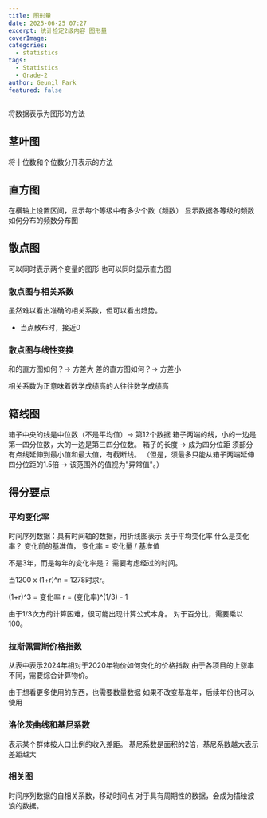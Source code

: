 ```yaml
---
title: 图形量
date: 2025-06-25 07:27
excerpt: 统计检定2级内容_图形量
coverImage: 
categories:
  - statistics
tags:
  - Statistics
  - Grade-2
author: Geunil Park
featured: false
---
```


将数据表示为图形的方法

## 茎叶图

将十位数和个位数分开表示的方法

## 直方图

在横轴上设置区间，显示每个等级中有多少个数（频数）
显示数据各等级的频数如何分布的频数分布图

## 散点图

可以同时表示两个变量的图形
也可以同时显示直方图

### 散点图与相关系数

虽然难以看出准确的相关系数，但可以看出趋势。
 - 当点散布时，接近0

### 散点图与线性变换

和的直方图如何？→ 方差大
差的直方图如何？→ 方差小

相关系数为正意味着数学成绩高的人往往数学成绩高

## 箱线图

箱子中央的线是中位数（不是平均值）→ 第12个数据
箱子两端的线，小的一边是第一四分位数，大的一边是第三四分位数。
	箱子的长度 → 成为四分位距
须部分有点线延伸到最小值和最大值，有截断线。
（但是，须最多只能从箱子两端延伸四分位距的1.5倍 → 该范围外的值视为"异常值"。）

## 得分要点

### 平均变化率

时间序列数据：具有时间轴的数据，用折线图表示
关于平均变化率
什么是变化率？
变化前的基准值，
变化率 = 变化量 / 基准值

不是3年，而是每年的变化率是？
需要考虑经过的时间。

当1200 x (1+r)^n = 1278时求r。

(1+r)^3 = 变化率
r = (变化率)^(1/3) - 1

由于1/3次方的计算困难，很可能出现计算公式本身。
对于百分比，需要乘以100。

### 拉斯佩雷斯价格指数

从表中表示2024年相对于2020年物价如何变化的价格指数
由于各项目的上涨率不同，需要综合计算物价。

由于想看更多使用的东西，也需要数量数据
如果不改变基准年，后续年份也可以使用

### 洛伦茨曲线和基尼系数

表示某个群体按人口比例的收入差距。
基尼系数是面积的2倍，基尼系数越大表示差距越大

### 相关图

时间序列数据的自相关系数，移动时间点
对于具有周期性的数据，会成为描绘波浪的数据。 